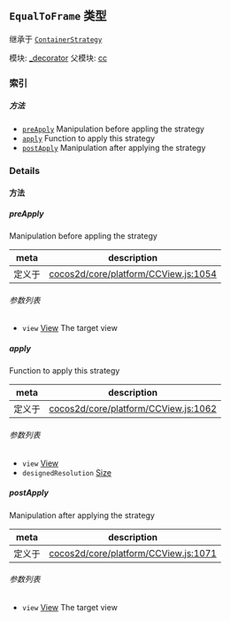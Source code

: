 ## `EqualToFrame` 类型

继承于 [`ContainerStrategy`](ContainerStrategy.md)


模块: [_decorator](../modules/_decorator.md)
父模块: [cc](../modules/cc.md)





### 索引



##### 方法

  - [`preApply`](#preapply) Manipulation before appling the strategy
  - [`apply`](#apply) Function to apply this strategy
  - [`postApply`](#postapply) Manipulation after applying the strategy



### Details




<!-- Method Block -->
#### 方法


##### preApply

Manipulation before appling the strategy

| meta | description |
|------|-------------|
| 定义于 | [cocos2d/core/platform/CCView.js:1054](https://github.com/cocos-creator/engine/blob/111da455d089e3000f670eed24ff5172a3488245/cocos2d/core/platform/CCView.js#L1054) |

###### 参数列表
- `view` <a href="../classes/View.html" class="crosslink">View</a> The target view


##### apply

Function to apply this strategy

| meta | description |
|------|-------------|
| 定义于 | [cocos2d/core/platform/CCView.js:1062](https://github.com/cocos-creator/engine/blob/111da455d089e3000f670eed24ff5172a3488245/cocos2d/core/platform/CCView.js#L1062) |

###### 参数列表
- `view` <a href="../classes/View.html" class="crosslink">View</a> 
- `designedResolution` <a href="../classes/Size.html" class="crosslink">Size</a> 


##### postApply

Manipulation after applying the strategy

| meta | description |
|------|-------------|
| 定义于 | [cocos2d/core/platform/CCView.js:1071](https://github.com/cocos-creator/engine/blob/111da455d089e3000f670eed24ff5172a3488245/cocos2d/core/platform/CCView.js#L1071) |

###### 参数列表
- `view` <a href="../classes/View.html" class="crosslink">View</a> The target view



